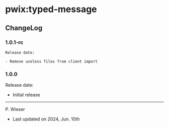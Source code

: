 # pwix:typed-message

## ChangeLog

### 1.0.1-rc

    Release date: 

    - Remove useless files from client import

### 1.0.0

Release date: 

- Initial release

---
P. Wieser
- Last updated on 2024, Jun. 10th
